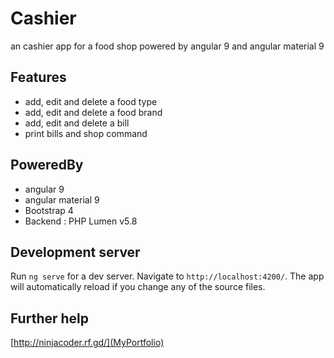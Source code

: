 # Cashier

an cashier app for a food shop powered by angular 9 and angular material 9

## Features
   * add, edit and delete a food type
   * add, edit and delete a food brand
   * add, edit and delete a bill
   * print bills and shop command

## PoweredBy
   * angular 9
   * angular material 9
   * Bootstrap 4
   * Backend : PHP Lumen v5.8

## Development server

Run `ng serve` for a dev server. Navigate to `http://localhost:4200/`. The app will automatically reload if you change any of the source files.

## Further help

[http://ninjacoder.rf.gd/](MyPortfolio)
